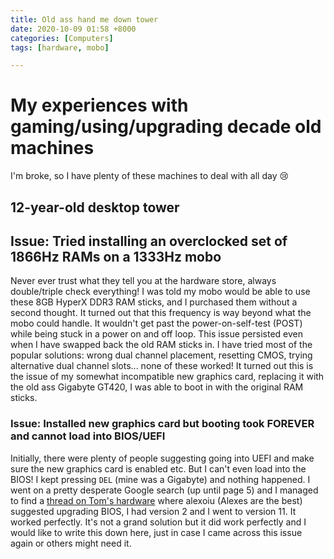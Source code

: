 ```yaml
---
title: Old ass hand me down tower
date: 2020-10-09 01:58 +8000
categories: [Computers]
tags: [hardware, mobo]

---
```


# My experiences with gaming/using/upgrading decade old machines
I'm broke, so I have plenty of these machines to deal with all day :cry: 

## 12-year-old desktop tower

## Issue: Tried installing an overclocked set of 1866Hz RAMs on a 1333Hz mobo
Never ever trust what they tell you at the hardware store, always double/triple check everything! I was told my mobo would be able to use these 8GB HyperX DDR3 RAM sticks, and I purchased them without a second thought. It turned out that this frequency is way beyond what the mobo could handle. It wouldn't get past the power-on-self-test (POST) while being stuck in a power on and off loop. This issue persisted even when I have swapped back the old RAM sticks in. I have tried most of the popular solutions: wrong dual channel placement, resetting CMOS, trying alternative dual channel slots... none of these worked! It turned out this is the issue of my somewhat incompatible new graphics card, replacing it with the old ass Gigabyte GT420, I was able to boot in with the original RAM sticks.


### Issue: Installed new graphics card but booting took FOREVER and cannot load into BIOS/UEFI
Initially, there were plenty of people suggesting going into UEFI and make sure the new graphics card is enabled etc. But I can't even load into the BIOS! I kept pressing `DEL` (mine was a Gigabyte) and nothing happened. I went on a pretty desperate Google search (up until page 5) and I managed to find a [thread on Tom's hardware](https://forums.tomshardware.com/threads/installed-new-graphics-card-and-post-boot-took-forever-and-i-can-not-get-into-the-bios.2296695/) where alexoiu (Alexes are the best) suggested upgrading BIOS, I had version 2 and I went to version 11. It worked perfectly. It's not a grand solution but it did work perfectly and I would like to write this down here, just in case I came across this issue again or others might need it.